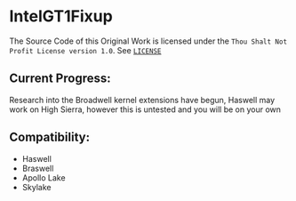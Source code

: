 # IntelGT1Fixup
The Source Code of this Original Work is licensed under the `Thou Shalt Not Profit License version 1.0`. See [`LICENSE`](https://github.com/NootInc/NootedRed/blob/master/LICENSE)

## Current Progress:
Research into the Broadwell kernel extensions have begun, Haswell may work on High Sierra, however this is untested and you will be on your own

## Compatibility:
- Haswell
- Braswell
- Apollo Lake
- Skylake
